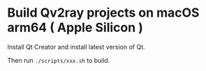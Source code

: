 # Build Qv2ray projects on macOS arm64 ( Apple Silicon )

Install Qt Creator and install latest version of Qt.

Then run `./scripts/xxx.sh` to build.
